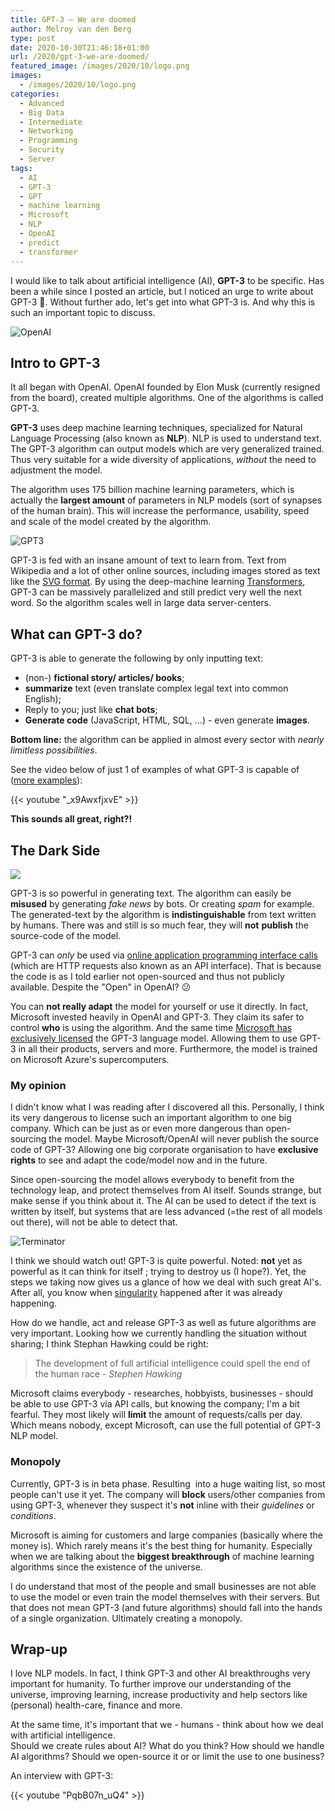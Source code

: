 ```yaml
---
title: GPT-3 – We are doomed
author: Melroy van den Berg
type: post
date: 2020-10-30T21:46:18+01:00
url: /2020/gpt-3-we-are-doomed/
featured_image: /images/2020/10/logo.png
images:
  - /images/2020/10/logo.png
categories:
  - Advanced
  - Big Data
  - Intermediate
  - Networking
  - Programming
  - Security
  - Server
tags:
  - AI
  - GPT-3
  - GPT
  - machine learning
  - Microsoft
  - NLP
  - OpenAI
  - predict
  - transformer
---
```


I would like to talk about artificial intelligence (AI), **GPT-3** to be specific. Has been a while since I posted an article, but I noticed an urge to write about GPT-3 🙂. Without further ado, let's get into what GPT-3 is. And why this is such an important topic to discuss.

![OpenAI](/images/2020/10/openai_logo.png "OpenAI Logo")

<!--more-->

## Intro to GPT-3

It all began with OpenAI. OpenAI founded by Elon Musk (currently resigned from the board), created multiple algorithms. One of the algorithms is called GPT-3.

**GPT-3** uses deep machine learning techniques, specialized for Natural Language Processing (also known as **NLP**). NLP is used to understand text. The GPT-3 algorithm can output models which are very generalized trained. Thus very suitable for a wide diversity of applications, _without_ the need to adjustment the model.

The algorithm uses 175 billion machine learning parameters, which is actually the **largest amount** of parameters in NLP models (sort of synapses of the human brain). This will increase the performance, usability, speed and scale of the model created by the algorithm.

![GPT3](/images/2020/10/gpt3.png "Number billion parameters per model")

GPT-3 is fed with an insane amount of text to learn from. Text from Wikipedia and a lot of other online sources, including images stored as text like the [SVG format](https://en.wikipedia.org/wiki/Scalable_Vector_Graphics). By using the deep-machine learning [Transformers](<https://en.wikipedia.org/wiki/Transformer_(machine_learning_model)>), GPT-3 can be massively parallelized and still predict very well the next word. So the algorithm scales well in large data server-centers.

## What can GPT-3 do?

GPT-3 is able to generate the following by only inputting text:

- (non-) **fictional story/ articles/ books**;
- **summarize** text (even translate complex legal text into common English);
- Reply to you; just like **chat bots**;
- **Generate code** (JavaScript, HTML, SQL, ...) - even generate **images**.

**Bottom line:** the algorithm can be applied in almost every sector with _nearly limitless possibilities_.

See the video below of just 1 of examples of what GPT-3 is capable of ([more examples](https://openai.com/blog/openai-api/)):

{{< youtube "_x9AwxfjxvE" >}}

**This sounds all great, right?!**

## The Dark Side

![](/images/2020/10/dark-side.jpg)

GPT-3 is so powerful in generating text. The algorithm can easily be **misused** by generating _fake news_ by bots. Or creating _spam_ for example. The generated-text by the algorithm is **indistinguishable** from text written by humans. There was and still is so much fear, they will **not** **publish** the source-code of the model.

GPT-3 can _only_ be used via [online application programming interface calls](https://openai.com/blog/openai-api/) (which are HTTP requests also known as an API interface). That is because the code is as I told earlier not open-sourced and thus not publicly available. Despite the "Open" in OpenAI? 😕

You can **not really adapt** the model for yourself or use it directly. In fact, Microsoft invested heavily in OpenAI and GPT-3. They claim its safer to control **who** is using the algorithm. And the same time [Microsoft has exclusively licensed](https://blogs.microsoft.com/blog/2020/09/22/microsoft-teams-up-with-openai-to-exclusively-license-gpt-3-language-model/) the GPT-3 language model. Allowing them to use GPT-3 in all their products, servers and more. Furthermore, the model is trained on Microsoft Azure's supercomputers.

### My opinion

I didn't know what I was reading after I discovered all this. Personally, I think its very dangerous to license such an important algorithm to one big company. Which can be just as or even more dangerous than open-sourcing the model. Maybe Microsoft/OpenAI will never publish the source code of GPT-3? Allowing one big corporate organisation to have **exclusive rights** to see and adapt the code/model now and in the future.

Since open-sourcing the model allows everybody to benefit from the technology leap, and protect themselves from AI itself. Sounds strange, but make sense if you think about it. The AI can be used to detect if the text is written by itself, but systems that are less advanced (=the rest of all models out there), will not be able to detect that.

![Terminator](/images/2020/10/terminator.jpg)

I think we should watch out! GPT-3 is quite powerful. Noted: **not** yet as powerful as it can think for itself ; trying to destroy us (I hope?). Yet, the steps we taking now gives us a glance of how we deal with such great AI's. After all, you know when [singularity](https://en.wikipedia.org/wiki/Technological_singularity) happened after it was already happening.

How do we handle, act and release GPT-3 as well as future algorithms are very important. Looking how we currently handling the situation without sharing; I think Stephan Hawking could be right:

> The development of full artificial intelligence could spell the end of the human race - _Stephen Hawking_

Microsoft claims everybody - researches, hobbyists, businesses - should be able to use GPT-3 via API calls, but knowing the company; I'm a bit fearful. They most likely will **limit** the amount of requests/calls per day. Which means nobody, except Microsoft, can use the full potential of GPT-3 NLP model.

### Monopoly

Currently, GPT-3 is in beta phase. Resulting  into a huge waiting list, so most people can't use it yet. The company will **block** users/other companies from using GPT-3, whenever they suspect it's **not** inline with their _guidelines_ or _conditions_.

Microsoft is aiming for customers and large companies (basically where the money is). Which rarely means it's the best thing for humanity. Especially when we are talking about the **biggest breakthrough** of machine learning algorithms since the existence of the universe.

I do understand that most of the people and small businesses are not able to use the model or even train the model themselves with their servers. But that does not mean GPT-3 (and future algorithms) should fall into the hands of a single organization. Ultimately creating a monopoly.

## Wrap-up

I love NLP models. In fact, I think GPT-3 and other AI breakthroughs very important for humanity. To further improve our understanding of the universe, improving learning, increase productivity and help sectors like (personal) health-care, finance and more.

At the same time, it's important that we - humans - think about how we deal with artificial intelligence.  
Should we create rules about AI? What do you think? How should we handle AI algorithms? Should we open-source it or or limit the use to one business?

An interview with GPT-3:

{{< youtube "PqbB07n_uQ4" >}}
